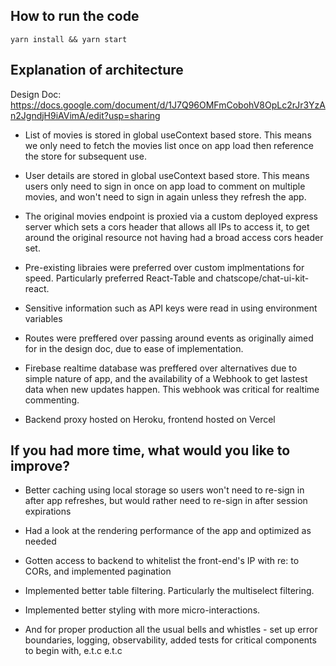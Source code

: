 ## How to run the code

`yarn install && yarn start`

## Explanation of architecture

Design Doc: https://docs.google.com/document/d/1J7Q96OMFmCobohV8OpLc2rJr3YzAn2JgndjH9iAVimA/edit?usp=sharing

- List of movies is stored in global useContext based store. This means we only need to fetch the movies list once on app load then reference the store for subsequent use.

- User details are stored in global useContext based store. This means users only need to sign in once on app load to comment on multiple movies, and won't need to sign in again unless they refresh the app.

- The original movies endpoint is proxied via a custom deployed express server which sets a cors header that allows all IPs to access it, to get around the original resource not having had a broad access cors header set.

- Pre-existing libraies were preferred over custom implmentations for speed. Particularly preferred React-Table and chatscope/chat-ui-kit-react.

- Sensitive information such as API keys were read in using environment variables

- Routes were preffered over passing around events as originally aimed for in the design doc, due to ease of implementation.

- Firebase realtime database was preffered over alternatives due to simple nature of app, and the availability of a Webhook to get lastest data when new updates happen. This webhook was critical for realtime commenting.

- Backend proxy hosted on Heroku, frontend hosted on Vercel

## If you had more time, what would you like to improve?

- Better caching using local storage so users won't need to re-sign in after app refreshes, but would rather need to re-sign in after session expirations

- Had a look at the rendering performance of the app and optimized as needed

- Gotten access to backend to whitelist the front-end's IP with re: to CORs, and implemented pagination

- Implemented better table filtering. Particularly the multiselect filtering.

- Implemented better styling with more micro-interactions.

- And for proper production all the usual bells and whistles - set up error boundaries, logging, observability, added tests for critical components to begin with, e.t.c e.t.c
